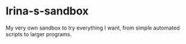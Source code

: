 # Irina-s-sandbox
My very own sandbox to try everything I want, from simple automated scripts to larger programs.
